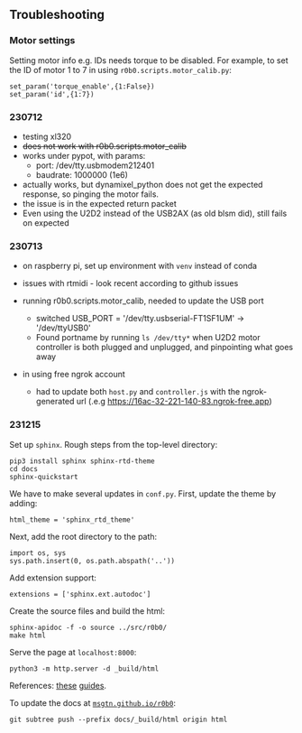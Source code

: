 
## Troubleshooting

### Motor settings
Setting motor info e.g. IDs needs torque to be disabled.
For example, to set the ID of motor 1 to 7 in using `r0b0.scripts.motor_calib.py`:
```
set_param('torque_enable',{1:False})
set_param('id',{1:7})
```

### 230712
- testing xl320
- ~~does not work with r0b0.scripts.motor_calib~~
- works under pypot, with params:
  - port: /dev/tty.usbmodem212401
  - baudrate: 1000000 (1e6)
- actually works, but dynamixel_python does not get the expected response, so pinging the motor fails.
- the issue is in the expected return packet
- Even using the U2D2 instead of the USB2AX (as old blsm did), still fails on expected

### 230713
- on raspberry pi, set up environment with `venv` instead of conda
- issues with rtmidi - look recent according to github issues
- running r0b0.scripts.motor_calib, needed to update the USB port
  - switched USB_PORT = '/dev/tty.usbserial-FT1SF1UM' -> '/dev/ttyUSB0'
  - Found portname by running `ls /dev/tty*` when U2D2 motor controller is both plugged and unplugged, and pinpointing what goes away

- in using free ngrok account
  - had to update both `host.py` and `controller.js` with the ngrok-generated url (.e.g https://16ac-32-221-140-83.ngrok-free.app)

### 231215
Set up `sphinx`.
Rough steps from the top-level directory:
```
pip3 install sphinx sphinx-rtd-theme
cd docs
sphinx-quickstart
```

We have to make several updates in `conf.py`.
First, update the theme by adding:
```
html_theme = 'sphinx_rtd_theme'
```
Next, add the root directory to the path:
```
import os, sys
sys.path.insert(0, os.path.abspath('..'))
```
Add extension support:
```
extensions = ['sphinx.ext.autodoc']
```

Create the source files and build the html:
```
sphinx-apidoc -f -o source ../src/r0b0/
make html
```

Serve the page at `localhost:8000`:
```
python3 -m http.server -d _build/html
```
References: [these](https://www.sphinx-doc.org/en/master/usage/quickstart.html) [guides](https://betterprogramming.pub/auto-documenting-a-python-project-using-sphinx-8878f9ddc6e9).

To update the docs at [`msgtn.github.io/r0b0`](msgtn.github.io/r0b0):
```
git subtree push --prefix docs/_build/html origin html
```